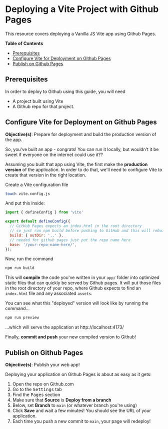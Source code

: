 # Deploying a Vite Project with Github Pages
This resource covers deploying a Vanilla JS Vite app using Github Pages. 

**Table of Contents**
- [Prerequisites](#prerequisites)
- [Configure Vite for Deployment on Github Pages](#configure-vite-for-deployment-on-github-pages)
- [Publish on Github Pages](#publish-on-github-pages)

## Prerequisites

In order to deploy to Github using this guide, you will need 
* A project built using Vite
* A Github repo for that project.

## Configure Vite for Deployment on Github Pages

**Objective(s)**: Prepare for deployment and build the production version of the app.

So, you've built an app - congrats! You can run it locally, but wouldn't it be sweet if everyone on the internet could use it??

Assuming you built that app using Vite, the first make the **production version** of the application. In order to do that, we'll need to configure Vite to create that version in the right location.

Create a Vite configuration file

```sh
touch vite.config.js
```

And put this inside:

```js
import { defineConfig } from 'vite'

export default defineConfig({
  // GitHub Pages expects an index.html in the root directory
  // so just run npm build before pushing to GitHub and this will rebuild our assets to the root
  build: { outDir: '..' },
  // needed for github pages just put the repo name here
  base: '/your-repo-name-here/', 
});
```

Now, run the command

```sh
npm run build
```

This will **compile** the code you've written in your `app/` folder into optimized static files that can quickly be served by Github pages. It will put those files in the root directory of your repo, where Github expects to find an `index.html` file and any associated `assets`.

You can see what this "deployed" version will look like by running the command...

```sh
npm run preview
```

...which will serve the application at http://localhost:4173/

Finally, **commit and push** your new compiled version to Github!

## Publish on Github Pages

**Objective(s)**: Publish your web app!

Deploying your application on Github Pages is about as easy as it gets:

1. Open the repo on Github.com
2. Go to the <kbd>Settings</kbd> tab
3. Find the <kbd>Pages</kbd> section
4. Make sure that **Source** is **Deploy from a branch**
5. Below, set **Branch** to `main` (or whatever branch you're using)
6. Click **Save** and wait a few minutes! You should see the URL of your application.
7. Each time you push a new commit to `main`, your page will redeploy!